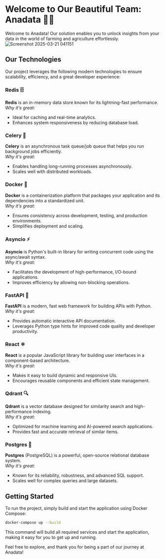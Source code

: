 # Welcome to Our Beautiful Team: Anadata 🚜🌾

Welcome to Anadata! Our solution enables you to unlock insights from your data in the world of farming and agriculture effortlessly.
![Screenshot 2025-03-21 041151](https://github.com/user-attachments/assets/be225eb4-0a5b-418a-a854-ec720760284b)
## Our Technologies

Our project leverages the following modern technologies to ensure scalability, efficiency, and a great developer experience:

### Redis 🗄️
**Redis** is an in-memory data store known for its lightning-fast performance.  
*Why it's great:*  
- Ideal for caching and real-time analytics.  
- Enhances system responsiveness by reducing database load.

### Celery 🐝
**Celery** is an asynchronous task queue/job queue that helps you run background jobs efficiently.  
*Why it's great:*  
- Enables handling long-running processes asynchronously.  
- Scales well with distributed workloads.

### Docker 🐳
**Docker** is a containerization platform that packages your application and its dependencies into a standardized unit.  
*Why it's great:*  
- Ensures consistency across development, testing, and production environments.  
- Simplifies deployment and scaling.

### Asyncio ⚡
**Asyncio** is Python's built-in library for writing concurrent code using the async/await syntax.  
*Why it's great:*  
- Facilitates the development of high-performance, I/O-bound applications.  
- Improves efficiency by allowing non-blocking operations.

### FastAPI 🚀
**FastAPI** is a modern, fast web framework for building APIs with Python.  
*Why it's great:*  
- Provides automatic interactive API documentation.  
- Leverages Python type hints for improved code quality and developer productivity.

### React ⚛️
**React** is a popular JavaScript library for building user interfaces in a component-based architecture.  
*Why it's great:*  
- Makes it easy to build dynamic and responsive UIs.  
- Encourages reusable components and efficient state management.

### Qdrant 🔍
**Qdrant** is a vector database designed for similarity search and high-performance indexing.  
*Why it's great:*  
- Optimized for machine learning and AI-powered search applications.  
- Provides fast and accurate retrieval of similar items.

### Postgres 🐘
**Postgres** (PostgreSQL) is a powerful, open-source relational database system.  
*Why it's great:*  
- Known for its reliability, robustness, and advanced SQL support.  
- Scales well for complex queries and large datasets.

## Getting Started

To run the project, simply build and start the application using Docker Compose:

```bash
docker-compose up --build
```

This command will build all required services and start the application, making it easy for you to get up and running.

Feel free to explore, and thank you for being a part of our journey at Anadata!

